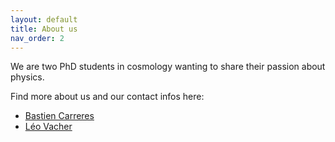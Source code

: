 ```yaml
---
layout: default
title: About us
nav_order: 2
---
```


We are two PhD students in cosmology wanting to share their passion about physics. 

Find more about us and our contact infos here:

- [Bastien Carreres](https://bcarreres.github.io/)
- [Léo Vacher](https://leovacher.github.io/LeoVacher/)